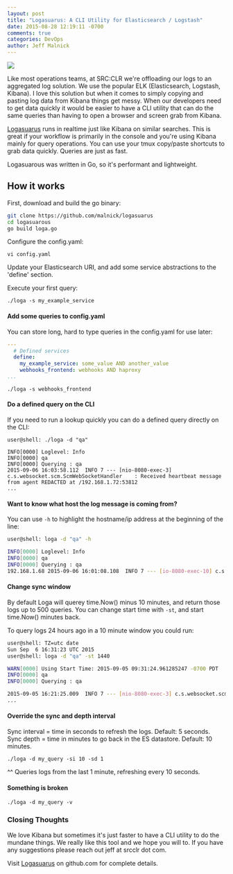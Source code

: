 ```yaml
---
layout: post
title: "Logasuarus: A CLI Utility for Elasticsearch / Logstash"
date: 2015-08-28 12:19:11 -0700
comments: true
categories: DevOps
author: Jeff Malnick
---
```

<img style="float: center;" src="https://dl.dropboxusercontent.com/u/77193293/logasaurus.png">

Like most operations teams, at SRC:CLR we're offloading our logs to an aggregated log solution. We use the popular ELK (Elasticsearch, Logstash, Kibana). I love this solution but when it comes to simply copying and pasting log data from Kibana things get messy. When our developers need to get data quickly it would be easier to have a CLI utility that can do the same queries than having to open a browser and screen grab from Kibana.

<!-- more -->

[Logasuarus](https://github.com/malnick/logasaurus) runs in realtime just like Kibana on similar searches. This is great if your workflow is primarily in the console and you're using Kibana mainly for query operations. You can use your tmux copy/paste shortcuts to grab data quickly. Queries are just as fast.

Logasuarous was written in Go, so it's performant and lightweight.

## How it works
First, download and build the go binary:

```bash
git clone https://github.com/malnick/logasuarus
cd logasuarous
go build loga.go
```

Configure the config.yaml:

```
vi config.yaml
```

Update your Elasticsearch URI, and add some service abstractions to the 'define' section.

Execute your first query:

```
./loga -s my_example_service
```

#### Add some queries to config.yaml
You can store long, hard to type queries in the config.yaml for use later:

```yaml
---
  # Defined services
  define:
    my_example_service: some_value AND another_value
    webhooks_frontend: webhooks AND haproxy
...
```

```
./loga -s webhooks_frontend
```

#### Do a defined query on the CLI
If you need to run a lookup quickly you can do a defined query directly on the CLI:

```
user@shell: ./loga -d "qa"

INFO[0000] Loglevel: Info
INFO[0000] qa
INFO[0000] Querying : qa
2015-09-06 16:03:58.112  INFO 7 --- [nio-8080-exec-3] c.s.websocket.scm.ScmWebSocketHandler    : Received heartbeat message from agent REDACTED at /192.168.1.72:53812
...
```

#### Want to know what host the log message is coming from?
You can use `-h` to highlight the hostname/ip address at the beginning of the line:

```bash
user@shell: loga -d "qa" -h

INFO[0000] Loglevel: Info
INFO[0000] qa
INFO[0000] Querying : qa
192.168.1.68 2015-09-06 16:01:08.108  INFO 7 --- [io-8080-exec-10] c.s.websocket.scm.ScmWebSocketHandler    : Received heartbeat message from agent REDACTED at /192.168.1.45:53812
```

#### Change sync window
By default Loga will querey time.Now() minus 10 minutes, and return those logs up to 500 queries. You can change start time with `-st`, and start time.Now() minutes back. 

To query logs 24 hours ago in a 10 minute window you could run:

```bash
user@shell: TZ=utc date
Sun Sep  6 16:31:23 UTC 2015
user@shell: loga -d "qa" -st 1440

WARN[0000] Using Start Time: 2015-09-05 09:31:24.961285247 -0700 PDT
INFO[0000] qa
INFO[0000] Querying : qa

2015-09-05 16:21:25.009  INFO 7 --- [nio-8080-exec-3] c.s.websocket.scm.ScmWebSocketHandler    : Received heartbeat message from agent REDACTED at /192.168.1.42:54931
...
```

#### Override the sync and depth interval

Sync interval = time in seconds to refresh the logs. Default: 5 seconds.
Sync depth = time in minutes to go back in the ES datastore. Default: 10 minutes.

```
./loga -d my_query -si 10 -sd 1
```

^^ Queries logs from the last 1 minute, refreshing every 10 seconds.

#### Something is broken

```
./loga -d my_query -v
```

### Closing Thoughts
We love Kibana but sometimes it's just faster to have a CLI utility to do the mundane things. We really like this tool and we hope you will to. If you have any suggestions please reach out jeff at srcclr dot com.

Visit [Logasuarus](https://github.com/malnick/logasaurus) on github.com for complete details.
